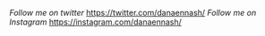 
*Follow me on twitter* <https://twitter.com/danaennash/>
*Follow me on Instagram* <https://instagram.com/danaennash/>
